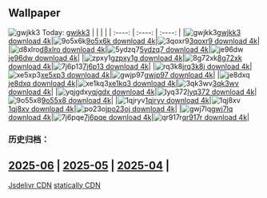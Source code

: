 ## Wallpaper
![gwjkk3](https://w.wallhaven.cc/full/gw/wallhaven-gwjkk3.png) Today: [gwjkk3](https://th.wallhaven.cc/small/gw/gwjkk3.jpg)
|      |      |      |
| :----: | :----: | :----: |
|![gwjkk3](https://th.wallhaven.cc/small/gw/gwjkk3.jpg)[gwjkk3 download 4k](https://wallhaven.cc/w/gwjkk3)|![9o5x6k](https://th.wallhaven.cc/small/9o/9o5x6k.jpg)[9o5x6k download 4k](https://wallhaven.cc/w/9o5x6k)|![3qoxr9](https://th.wallhaven.cc/small/3q/3qoxr9.jpg)[3qoxr9 download 4k](https://wallhaven.cc/w/3qoxr9)|
|![d8xlro](https://th.wallhaven.cc/small/d8/d8xlro.jpg)[d8xlro download 4k](https://wallhaven.cc/w/d8xlro)|![5ydzq7](https://th.wallhaven.cc/small/5y/5ydzq7.jpg)[5ydzq7 download 4k](https://wallhaven.cc/w/5ydzq7)|![je96dw](https://th.wallhaven.cc/small/je/je96dw.jpg)[je96dw download 4k](https://wallhaven.cc/w/je96dw)|
|![zpxy1g](https://th.wallhaven.cc/small/zp/zpxy1g.jpg)[zpxy1g download 4k](https://wallhaven.cc/w/zpxy1g)|![8g72xk](https://th.wallhaven.cc/small/8g/8g72xk.jpg)[8g72xk download 4k](https://wallhaven.cc/w/8g72xk)|![7j6p13](https://th.wallhaven.cc/small/7j/7j6p13.jpg)[7j6p13 download 4k](https://wallhaven.cc/w/7j6p13)|
|![rq3k8j](https://th.wallhaven.cc/small/rq/rq3k8j.jpg)[rq3k8j download 4k](https://wallhaven.cc/w/rq3k8j)|![xe5xp3](https://th.wallhaven.cc/small/xe/xe5xp3.jpg)[xe5xp3 download 4k](https://wallhaven.cc/w/xe5xp3)|![gwjp97](https://th.wallhaven.cc/small/gw/gwjp97.jpg)[gwjp97 download 4k](https://wallhaven.cc/w/gwjp97)|
|![je8dxq](https://th.wallhaven.cc/small/je/je8dxq.jpg)[je8dxq download 4k](https://wallhaven.cc/w/je8dxq)|![xe1kq3](https://th.wallhaven.cc/small/xe/xe1kq3.jpg)[xe1kq3 download 4k](https://wallhaven.cc/w/xe1kq3)|![3qk3wv](https://th.wallhaven.cc/small/3q/3qk3wv.jpg)[3qk3wv download 4k](https://wallhaven.cc/w/3qk3wv)|
|![yqjgdx](https://th.wallhaven.cc/small/yq/yqjgdx.jpg)[yqjgdx download 4k](https://wallhaven.cc/w/yqjgdx)|![lyq372](https://th.wallhaven.cc/small/ly/lyq372.jpg)[lyq372 download 4k](https://wallhaven.cc/w/lyq372)|![9o55x8](https://th.wallhaven.cc/small/9o/9o55x8.jpg)[9o55x8 download 4k](https://wallhaven.cc/w/9o55x8)|
|![1qjryv](https://th.wallhaven.cc/small/1q/1qjryv.jpg)[1qjryv download 4k](https://wallhaven.cc/w/1qjryv)|![1qj8xv](https://th.wallhaven.cc/small/1q/1qj8xv.jpg)[1qj8xv download 4k](https://wallhaven.cc/w/1qj8xv)|![po23oj](https://th.wallhaven.cc/small/po/po23oj.jpg)[po23oj download 4k](https://wallhaven.cc/w/po23oj)|
|![gwj7lq](https://th.wallhaven.cc/small/gw/gwj7lq.jpg)[gwj7lq download 4k](https://wallhaven.cc/w/gwj7lq)|![7j6pqe](https://th.wallhaven.cc/small/7j/7j6pqe.jpg)[7j6pqe download 4k](https://wallhaven.cc/w/7j6pqe)|![qr917r](https://th.wallhaven.cc/small/qr/qr917r.jpg)[qr917r download 4k](https://wallhaven.cc/w/qr917r)|

### 历史归档：
[2025-06](https://github.com/april-projects/april-wallpaper/tree/main/picture/2025-06/) | [2025-05](https://github.com/april-projects/april-wallpaper/tree/main/picture/2025-05/) | [2025-04](https://github.com/april-projects/april-wallpaper/tree/main/picture/2025-04/) | 
---
[Jsdelivr CDN](https://cdn.jsdelivr.net/gh/april-projects/april-wallpaper/api.json)
[statically CDN](https://cdn.statically.io/gh/april-projects/april-wallpaper/main/api.json)